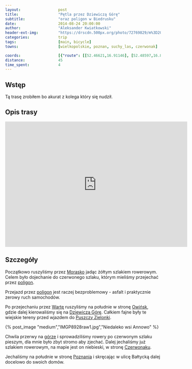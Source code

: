 ```yaml
---
layout:                 post
title:                  "Pętla przez Dziewiczą Górę"
subtitle:               "oraz poligon w Biedrusku"
date:                   2014-08-24 20:00:00
author:                 "Aleksander Kwiatkowski"
header-ext-img:         "https://drscdn.500px.org/photo/72769829/m%3D2048/4b485a721e98ab52687a2ac696ce2f20"
categories:             trip
tags:                   [main, bicycle]
towns:                  [wielkopolskie, poznan, suchy_las, czerwonak]

coords:                 [{"route": [[52.46621,16.91146], [52.48597,16.89068], [52.49611,16.85309], [52.50760,16.88828], [52.52077,16.91146], [52.53038,16.91437], [52.54291,16.94888], [52.54082,16.96622], [52.54071,16.97171], [52.53152,16.97840], [52.51377,16.97411], [52.50844,16.99162], [52.49935,17.00192], [52.49507,17.00029], [52.48289,17.00819], [52.48111,17.01480], [52.47808,17.00218], [52.46464,16.98175], [52.45334,16.98484], [52.42645,16.97797], [52.42729,16.96570], [52.44021,16.95008], [52.44278,16.94124], [52.44278,16.92064], [52.46485,16.91798], [52.46658,16.91068]], "type": "bicycle"}]
distance:               45
time_spent:             4
---
```


[wiki-morasko]:                  https://pl.wikipedia.org/wiki/Morasko
[wiki-poligon-biedrusko]:        https://pl.wikipedia.org/wiki/Poligon_Biedrusko
[wiki-annowo]:                   https://pl.wikipedia.org/wiki/Annowo_(wojew%C3%B3dztwo_wielkopolskie)
[wiki-dziewicza-gora]:           https://pl.wikipedia.org/wiki/Dziewicza_G%C3%B3ra_(Pojezierze_Wielkopolskie)
[wiki-owinska]:                  https://pl.wikipedia.org/wiki/Owi%C5%84ska
[wiki-warta]:                    https://pl.wikipedia.org/wiki/Warta
[wiki-puszcza-zielonka]:         https://pl.wikipedia.org/wiki/Park_Krajobrazowy_Puszcza_Zielonka
[wiki-czerwonak]:                https://pl.wikipedia.org/wiki/Czerwonak_(powiat_pozna%C5%84ski)
[wiki-poznan]:                   https://pl.wikipedia.org/wiki/Pozna%C5%84


Wstęp
-----

Tą trasę zrobiłem bo akurat z kolega który się nudził.

Opis trasy
----------

<iframe height='405' width='590' frameborder='0' allowtransparency='true' scrolling='no' src='https://www.strava.com/activities/184718842/embed/3f397c7c3567a473d9ed4dd9959e6ce44e2cc219'></iframe>

Szczegóły
---------

Początkowo ruszyliśmy przez [Morasko][wiki-morasko] jadąc żółtym szlakiem rowerowym. Celem
było dojechanie do czerwonego szlaku, którym mieliśmy przejechać przez
[poligon][wiki-poligon-biedrusko].

Przejazd przez [poligon][wiki-poligon-biedrusko] jest raczej bezproblemowy - asfalt
i praktycznie zerowy ruch samochodów.

Po przejechaniu przez [Wartę][wiki-warta] ruszyliśmy na południe w stronę
[Owińsk][wiki-owinska], gdzie dalej kierowaliśmy się na [Dziewiczą Górę][wiki-dziewicza-gora].
Całkiem fajne były te wiejskie tereny przed wjazdem do [Puszczy Zielonki][wiki-puszcza-zielonka].

{% post_image "medium","IMGP8928raw1.jpg","Niedaleko wsi Annowo" %}

Chwila przerwy na [górze][wiki-dziewicza-gora] i sprowadziliśmy rowery po czerwonym
szlaku pieszym, dla mnie było zbyt stromo aby zjechać. Dalej jechaliśmy już szlakiem
rowerowym, na mapie jest on niebieski, w stronę [Czerwonaku][wiki-czerwonak].

Jechaliśmy na południe w stronę [Poznania][wiki-poznan] i skręcając w ulicę
Bałtycką dalej docelowo do swoich domów.
